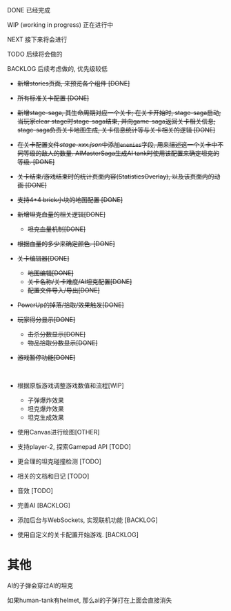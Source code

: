 DONE 已经完成

WIP (working in progress) 正在进行中

NEXT 接下来将会进行

TODO 后续将会做的

BACKLOG 后续考虑做的, 优先级较低



* ~~新增stories页面, 来预览各个组件 [DONE]~~
* ~~所有标准关卡配置 [DONE]~~
* ~~新增stage-saga, 其生命周期对应一个关卡; 在关卡开始时, stage-saga启动; 当玩家clear stage时stage-saga结束, 并向game-saga返回关卡相关信息; stage-saga负责关卡地图生成, 关卡信息统计等与关卡相关的逻辑 [DONE]~~


* ~~在关卡配置文件*stage-xxx.json*中添加`enemies`字段, 用来描述这一个关卡中不同等级的敌人的数量. AIMasterSaga生成AI tank时使用该配置来确定坦克的等级. [DONE]~~

* ~~关卡结束/游戏结束时的统计页面内容(StatisticsOverlay), 以及该页面内的动画 [DONE]~~

* ~~支持4*4 brick小块的地图配置 [DONE]~~

* ~~新增坦克血量的相关逻辑[DONE]~~

  - ~~坦克血量机制[DONE]~~


* ~~根据血量的多少来确定颜色. [DONE]~~
* ~~关卡编辑器[DONE]~~
  - ~~地图编辑[DONE]~~
  - ~~关卡名称/关卡难度/AI坦克配置[DONE]~~
  - ~~配置文件导入/导出[DONE]~~


* ~~PowerUp的掉落/拾取/效果触发[DONE]~~

* ~~玩家得分显示[DONE]~~

  - ~~击杀分数显示[DONE]~~
  - ~~物品拾取分数显示[DONE]~~


* ~~游戏暂停功能[DONE]~~

  ​



* 根据原版游戏调整游戏数值和流程[WIP]
  - 子弹爆炸效果
  - 坦克爆炸效果
  - 坦克生成效果


* 使用Canvas进行绘图[OTHER]


* 支持player-2, 探索Gamepad API [TODO]
* 更合理的坦克碰撞检测 [TODO]
* 相关的文档和日记 [TODO]
* 音效 [TODO]
* 完善AI [BACKLOG]
* 添加后台与WebSockets, 实现联机功能 [BACKLOG]
* 使用自定义的关卡配置开始游戏. [BACKLOG]



# 其他

AI的子弹会穿过AI的坦克

如果human-tank有helmet, 那么ai的子弹打在上面会直接消失

